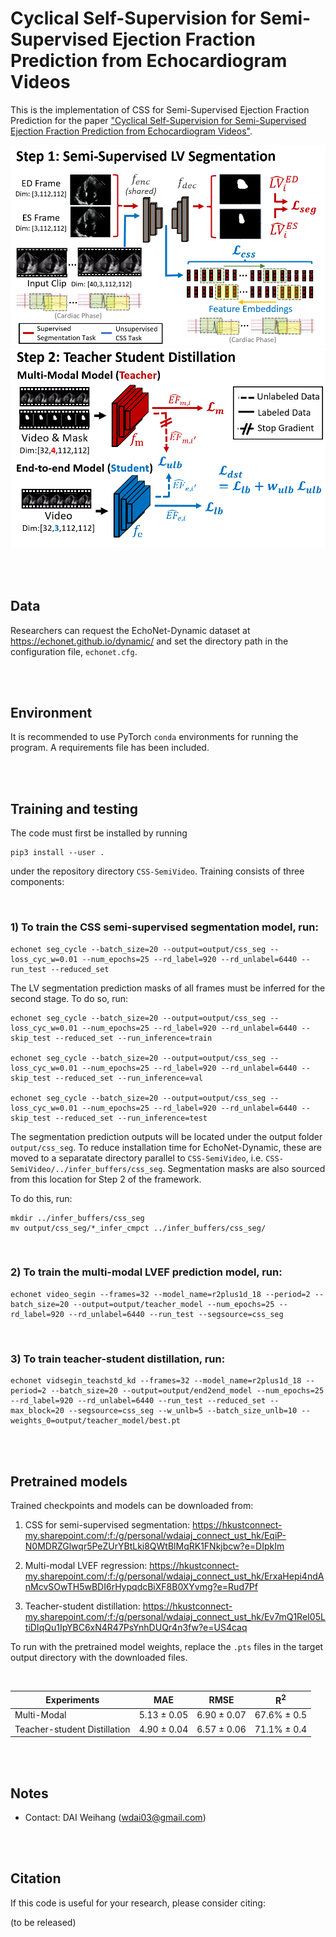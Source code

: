 
# Cyclical Self-Supervision for Semi-Supervised Ejection Fraction Prediction from Echocardiogram Videos



This is the implementation of CSS for Semi-Supervised Ejection Fraction Prediction for the paper ["Cyclical Self-Supervision for Semi-Supervised Ejection Fraction Prediction from Echocardiogram Videos"]().

![CSS_flow](flow_a_tmi_revise_v2.PNG)![CSS_flow](flow_b_tmi_revise.PNG)

<br />
<br />

## Data

Researchers can request the EchoNet-Dynamic dataset at https://echonet.github.io/dynamic/ and set the directory path in the configuration file, `echonet.cfg`.

<br />
<br />

## Environment

It is recommended to use PyTorch `conda` environments for running the program. A requirements file has been included. 

<br />
<br />

## Training and testing

The code must first be installed by running 
    
    pip3 install --user .

under the repository directory `CSS-SemiVideo`. Training consists of three components:

<br />

### 1) To train the CSS semi-supervised segmentation model, run:

```
echonet seg_cycle --batch_size=20 --output=output/css_seg --loss_cyc_w=0.01 --num_epochs=25 --rd_label=920 --rd_unlabel=6440 --run_test --reduced_set 
```

The LV segmentation prediction masks of all frames must be inferred for the second stage. To do so, run:

```
echonet seg_cycle --batch_size=20 --output=output/css_seg --loss_cyc_w=0.01 --num_epochs=25 --rd_label=920 --rd_unlabel=6440 --skip_test --reduced_set --run_inference=train

echonet seg_cycle --batch_size=20 --output=output/css_seg --loss_cyc_w=0.01 --num_epochs=25 --rd_label=920 --rd_unlabel=6440 --skip_test --reduced_set --run_inference=val

echonet seg_cycle --batch_size=20 --output=output/css_seg --loss_cyc_w=0.01 --num_epochs=25 --rd_label=920 --rd_unlabel=6440 --skip_test --reduced_set --run_inference=test
```

The segmentation prediction outputs will be located under the output folder `output/css_seg`. To reduce installation time for EchoNet-Dynamic, these are moved to a separatate directory parallel to `CSS-SemiVideo`, i.e. `CSS-SemiVideo/../infer_buffers/css_seg`. Segmentation masks are also sourced from this location for Step 2 of the framework. 

To do this, run:

```
mkdir ../infer_buffers/css_seg
mv output/css_seg/*_infer_cmpct ../infer_buffers/css_seg/
```
<br />

### 2) To train the multi-modal LVEF prediction model, run:

```
echonet video_segin --frames=32 --model_name=r2plus1d_18 --period=2 --batch_size=20 --output=output/teacher_model --num_epochs=25 --rd_label=920 --rd_unlabel=6440 --run_test --segsource=css_seg
```
<br />

### 3) To train teacher-student distillation, run:

```
echonet vidsegin_teachstd_kd --frames=32 --model_name=r2plus1d_18 --period=2 --batch_size=20 --output=output/end2end_model --num_epochs=25 --rd_label=920 --rd_unlabel=6440 --run_test --reduced_set --max_block=20 --segsource=css_seg --w_unlb=5 --batch_size_unlb=10 --weights_0=output/teacher_model/best.pt 
```



<br />
<br />



## Pretrained models

Trained checkpoints and models can be downloaded from:

1) CSS for semi-supervised segmentation: https://hkustconnect-my.sharepoint.com/:f:/g/personal/wdaiaj_connect_ust_hk/EqiP-N0MDRZGlwqr5PeZUrYBtLki8QWtBlMqRK1FNkjbcw?e=DIpkIm

2) Multi-modal LVEF regression: https://hkustconnect-my.sharepoint.com/:f:/g/personal/wdaiaj_connect_ust_hk/ErxaHepi4ndAnMcvSOwTH5wBDI6rHypqdcBiXF8B0XYvmg?e=Rud7Pf

3) Teacher-student distillation: https://hkustconnect-my.sharepoint.com/:f:/g/personal/wdaiaj_connect_ust_hk/Ev7mQ1ReI05LtiDIqQu1IpYBC6xN4R47PsYnhDUQr4n3fw?e=US4caq


To run with the pretrained model weights, replace the `.pts` files in the target output directory with the downloaded files. 

<br />

|  Experiments         | MAE   | RMSE   | R<sup>2</sup>   |
| ---------- | :-----------:  | :-----------: | :-----------:  |
| Multi-Modal    | 5.13  &plusmn; 0.05  | 6.90  &plusmn; 0.07   | 67.6%	&plusmn;  0.5 |
| Teacher-student Distillation    | 4.90 &plusmn; 0.04  | 6.57  &plusmn; 0.06   | 71.1%	&plusmn;  0.4 |

<br />
<br />

## Notes
* Contact: DAI Weihang (wdai03@gmail.com)
<br />
<br />

## Citation
If this code is useful for your research, please consider citing:

(to be released)
